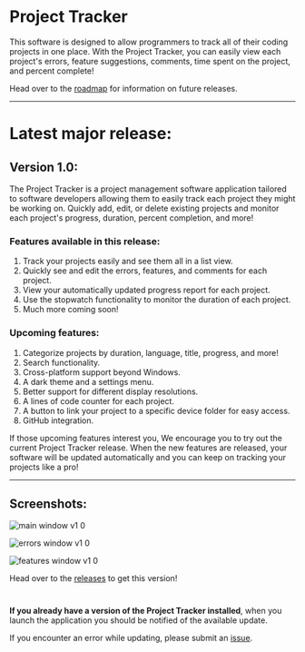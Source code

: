 # Project Tracker
This software is designed to allow programmers to track all
of their coding projects in one place. With the Project Tracker, 
you can easily view each project's errors, feature suggestions, 
comments, time spent on the project, and percent complete!

Head over to the [roadmap](https://github.com/CyanCoding/Project-Tracker/blob/master/ROADMAP.md)
for information on future releases.

---
# Latest major release:
## Version 1.0:
The Project Tracker is a project management software application tailored to software developers allowing them to easily track each project they might be working on. Quickly add, edit, or delete existing projects and monitor each project's progress, duration, percent completion, and more!

### Features available in this release:
1. Track your projects easily and see them all in a list view.
2. Quickly see and edit the errors, features, and comments for each project.
3. View your automatically updated progress report for each project.
4. Use the stopwatch functionality to monitor the duration of each project.
5. Much more coming soon!

### Upcoming features:
1. Categorize projects by duration, language, title, progress, and more!
2. Search functionality.
3. Cross-platform support beyond Windows.
4. A dark theme and a settings menu.
5. Better support for different display resolutions.
6. A lines of code counter for each project.
7. A button to link your project to a specific device folder for easy access.
8. GitHub integration.

If those upcoming features interest you, We encourage you to try out the current Project Tracker release. When the new features are released, your software will be updated automatically and you can keep on tracking your projects like a pro!

---
## Screenshots:
![main window v1 0](https://user-images.githubusercontent.com/30013496/81993492-c745b200-9613-11ea-8904-e7bb4fcf373d.png)


![errors window v1 0](https://user-images.githubusercontent.com/30013496/81993488-c6ad1b80-9613-11ea-9cab-325fecd5b99d.png)


![features window v1 0](https://user-images.githubusercontent.com/30013496/81993490-c745b200-9613-11ea-8ae5-d64652825b3c.png)

Head over to the [releases](https://github.com/CyanCoding/Project-Tracker/releases/tag/v1.0) to get this version!

#

**If you already have a version of the Project Tracker installed**, when you launch the application you should be notified of the available update.

If you encounter an error while updating, please submit an [issue](https://github.com/CyanCoding/Project-Tracker/issues).

